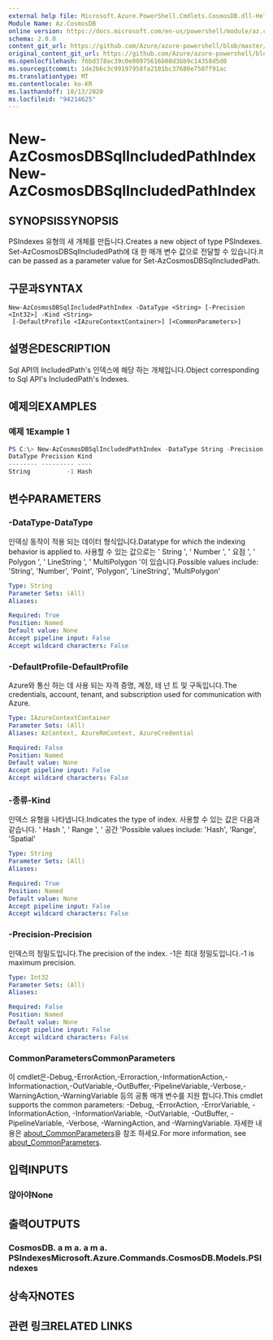 ```yaml
---
external help file: Microsoft.Azure.PowerShell.Cmdlets.CosmosDB.dll-Help.xml
Module Name: Az.CosmosDB
online version: https://docs.microsoft.com/en-us/powershell/module/az.cosmosdb/new-azcosmosdbsqlincludedpathindex
schema: 2.0.0
content_git_url: https://github.com/Azure/azure-powershell/blob/master/src/CosmosDB/CosmosDB/help/New-AzCosmosDBSqlIncludedPathIndex.md
original_content_git_url: https://github.com/Azure/azure-powershell/blob/master/src/CosmosDB/CosmosDB/help/New-AzCosmosDBSqlIncludedPathIndex.md
ms.openlocfilehash: f6bd378ac39c0e00975616b08d3bb9c14358d5d0
ms.sourcegitcommit: 1de2b6c3c99197958fa2101bc37680e7507f91ac
ms.translationtype: MT
ms.contentlocale: ko-KR
ms.lasthandoff: 10/13/2020
ms.locfileid: "94214625"
---
```

# <span data-ttu-id="4c3de-101">New-AzCosmosDBSqlIncludedPathIndex</span><span class="sxs-lookup"><span data-stu-id="4c3de-101">New-AzCosmosDBSqlIncludedPathIndex</span></span>

## <span data-ttu-id="4c3de-102">SYNOPSIS</span><span class="sxs-lookup"><span data-stu-id="4c3de-102">SYNOPSIS</span></span>
<span data-ttu-id="4c3de-103">PSIndexes 유형의 새 개체를 만듭니다.</span><span class="sxs-lookup"><span data-stu-id="4c3de-103">Creates a new object of type PSIndexes.</span></span> <span data-ttu-id="4c3de-104">Set-AzCosmosDBSqlIncludedPath에 대 한 매개 변수 값으로 전달할 수 있습니다.</span><span class="sxs-lookup"><span data-stu-id="4c3de-104">It can be passed as a parameter value for Set-AzCosmosDBSqlIncludedPath.</span></span>

## <span data-ttu-id="4c3de-105">구문과</span><span class="sxs-lookup"><span data-stu-id="4c3de-105">SYNTAX</span></span>

```
New-AzCosmosDBSqlIncludedPathIndex -DataType <String> [-Precision <Int32>] -Kind <String>
 [-DefaultProfile <IAzureContextContainer>] [<CommonParameters>]
```

## <span data-ttu-id="4c3de-106">설명은</span><span class="sxs-lookup"><span data-stu-id="4c3de-106">DESCRIPTION</span></span>
<span data-ttu-id="4c3de-107">Sql API의 IncludedPath's 인덱스에 해당 하는 개체입니다.</span><span class="sxs-lookup"><span data-stu-id="4c3de-107">Object corresponding to Sql API's IncludedPath's Indexes.</span></span>

## <span data-ttu-id="4c3de-108">예제의</span><span class="sxs-lookup"><span data-stu-id="4c3de-108">EXAMPLES</span></span>

### <span data-ttu-id="4c3de-109">예제 1</span><span class="sxs-lookup"><span data-stu-id="4c3de-109">Example 1</span></span>
```powershell
PS C:\> New-AzCosmosDBSqlIncludedPathIndex -DataType String -Precision -1 -Kind Hash
DataType Precision Kind
-------- --------- ----
String          -1 Hash
```

## <span data-ttu-id="4c3de-110">변수</span><span class="sxs-lookup"><span data-stu-id="4c3de-110">PARAMETERS</span></span>

### <span data-ttu-id="4c3de-111">-DataType</span><span class="sxs-lookup"><span data-stu-id="4c3de-111">-DataType</span></span>
<span data-ttu-id="4c3de-112">인덱싱 동작이 적용 되는 데이터 형식입니다.</span><span class="sxs-lookup"><span data-stu-id="4c3de-112">Datatype for which the indexing behavior is applied to.</span></span>
<span data-ttu-id="4c3de-113">사용할 수 있는 값으로는 ' String ', ' Number ', ' 요점 ', ' Polygon ', ' LineString ', ' MultiPolygon '이 있습니다.</span><span class="sxs-lookup"><span data-stu-id="4c3de-113">Possible values include: 'String', 'Number', 'Point', 'Polygon', 'LineString', 'MultiPolygon'</span></span>

```yaml
Type: String
Parameter Sets: (All)
Aliases:

Required: True
Position: Named
Default value: None
Accept pipeline input: False
Accept wildcard characters: False
```

### <span data-ttu-id="4c3de-114">-DefaultProfile</span><span class="sxs-lookup"><span data-stu-id="4c3de-114">-DefaultProfile</span></span>
<span data-ttu-id="4c3de-115">Azure와 통신 하는 데 사용 되는 자격 증명, 계정, 테 넌 트 및 구독입니다.</span><span class="sxs-lookup"><span data-stu-id="4c3de-115">The credentials, account, tenant, and subscription used for communication with Azure.</span></span>

```yaml
Type: IAzureContextContainer
Parameter Sets: (All)
Aliases: AzContext, AzureRmContext, AzureCredential

Required: False
Position: Named
Default value: None
Accept pipeline input: False
Accept wildcard characters: False
```

### <span data-ttu-id="4c3de-116">-종류</span><span class="sxs-lookup"><span data-stu-id="4c3de-116">-Kind</span></span>
<span data-ttu-id="4c3de-117">인덱스 유형을 나타냅니다.</span><span class="sxs-lookup"><span data-stu-id="4c3de-117">Indicates the type of index.</span></span>
<span data-ttu-id="4c3de-118">사용할 수 있는 값은 다음과 같습니다. ' Hash ', ' Range ', ' 공간 '</span><span class="sxs-lookup"><span data-stu-id="4c3de-118">Possible values include: 'Hash', 'Range', 'Spatial'</span></span>

```yaml
Type: String
Parameter Sets: (All)
Aliases:

Required: True
Position: Named
Default value: None
Accept pipeline input: False
Accept wildcard characters: False
```

### <span data-ttu-id="4c3de-119">-Precision</span><span class="sxs-lookup"><span data-stu-id="4c3de-119">-Precision</span></span>
<span data-ttu-id="4c3de-120">인덱스의 정밀도입니다.</span><span class="sxs-lookup"><span data-stu-id="4c3de-120">The precision of the index.</span></span>
<span data-ttu-id="4c3de-121">-1은 최대 정밀도입니다.</span><span class="sxs-lookup"><span data-stu-id="4c3de-121">-1 is maximum precision.</span></span>

```yaml
Type: Int32
Parameter Sets: (All)
Aliases:

Required: False
Position: Named
Default value: None
Accept pipeline input: False
Accept wildcard characters: False
```

### <span data-ttu-id="4c3de-122">CommonParameters</span><span class="sxs-lookup"><span data-stu-id="4c3de-122">CommonParameters</span></span>
<span data-ttu-id="4c3de-123">이 cmdlet은-Debug,-ErrorAction,-Erroraction,-InformationAction,-Informationaction,-OutVariable,-OutBuffer,-PipelineVariable,-Verbose,-WarningAction,-WarningVariable 등의 공통 매개 변수를 지원 합니다.</span><span class="sxs-lookup"><span data-stu-id="4c3de-123">This cmdlet supports the common parameters: -Debug, -ErrorAction, -ErrorVariable, -InformationAction, -InformationVariable, -OutVariable, -OutBuffer, -PipelineVariable, -Verbose, -WarningAction, and -WarningVariable.</span></span> <span data-ttu-id="4c3de-124">자세한 내용은 [about_CommonParameters](http://go.microsoft.com/fwlink/?LinkID=113216)을 참조 하세요.</span><span class="sxs-lookup"><span data-stu-id="4c3de-124">For more information, see [about_CommonParameters](http://go.microsoft.com/fwlink/?LinkID=113216).</span></span>

## <span data-ttu-id="4c3de-125">입력</span><span class="sxs-lookup"><span data-stu-id="4c3de-125">INPUTS</span></span>

### <span data-ttu-id="4c3de-126">않아야</span><span class="sxs-lookup"><span data-stu-id="4c3de-126">None</span></span>

## <span data-ttu-id="4c3de-127">출력</span><span class="sxs-lookup"><span data-stu-id="4c3de-127">OUTPUTS</span></span>

### <span data-ttu-id="4c3de-128">CosmosDB. a m a. a m a. PSIndexes</span><span class="sxs-lookup"><span data-stu-id="4c3de-128">Microsoft.Azure.Commands.CosmosDB.Models.PSIndexes</span></span>

## <span data-ttu-id="4c3de-129">상속자</span><span class="sxs-lookup"><span data-stu-id="4c3de-129">NOTES</span></span>

## <span data-ttu-id="4c3de-130">관련 링크</span><span class="sxs-lookup"><span data-stu-id="4c3de-130">RELATED LINKS</span></span>
